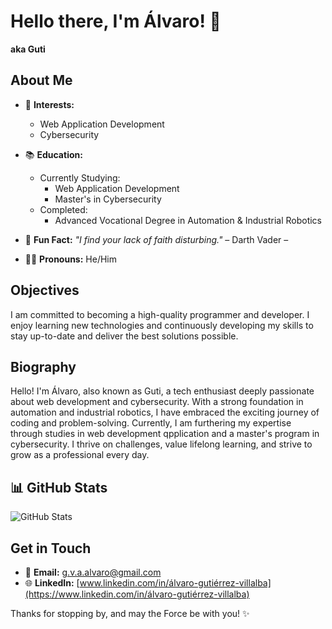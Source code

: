# Hello there, I'm Álvaro! 👋  
**aka Guti**  

## About Me  
- 🎯 **Interests:**  
  - Web Application Development  
  - Cybersecurity  

- 📚 **Education:**  
  - Currently Studying:  
    - Web Application Development  
    - Master's in Cybersecurity  
  - Completed:  
    - Advanced Vocational Degree in Automation & Industrial Robotics
 
- 🌌 **Fun Fact:**  *"I find your lack of faith disturbing."* – Darth Vader –
- 🧑‍💻 **Pronouns:** He/Him

## Objectives  
I am committed to becoming a high-quality programmer and developer. I enjoy learning new technologies and continuously developing my skills to stay up-to-date and deliver the best solutions possible.  

## Biography  
Hello! I'm Álvaro, also known as Guti, a tech enthusiast deeply passionate about web development and cybersecurity. With a strong foundation in automation and industrial robotics, I have embraced the exciting journey of coding and problem-solving. Currently, I am furthering my expertise through studies in web development qpplication and a master's program in cybersecurity. I thrive on challenges, value lifelong learning, and strive to grow as a professional every day.

## 📊 GitHub Stats  
![GitHub Stats](https://github-readme-stats.vercel.app/api?username=gutiii-ops&show_icons=true&hide_title=true)

## Get in Touch  
- 📧 **Email:** [g.v.a.alvaro@gmail.com](mailto:g.v.a.alvaro@gmail.com)
- 🌐 **LinkedIn:** [www.linkedin.com/in/álvaro-gutiérrez-villalba](https://www.linkedin.com/in/álvaro-gutiérrez-villalba)

Thanks for stopping by, and may the Force be with you! ✨

<!---
gutiii-ops/gutiii-ops is a ✨ special ✨ repository because its `README.md` (this file) appears on your GitHub profile.
You can click the Preview link to take a look at your changes.
--->
